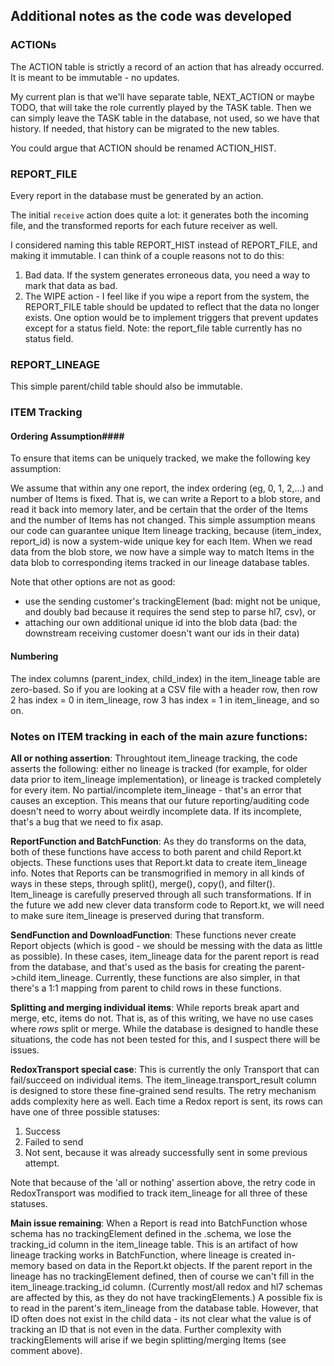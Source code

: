 ## Additional notes as the code was developed

### ACTIONs

The ACTION table is strictly a record of an action that has already occurred.  It is meant to be immutable - no updates. 

My current plan is that we'll have separate table, NEXT_ACTION or maybe TODO, that will take the role currently played by the TASK table.   Then we can simply leave the TASK table in the database, not used, so we have that history.   If needed, that history can be migrated to the new tables.

You could argue that ACTION should be renamed ACTION_HIST.  

### REPORT_FILE

Every report in the database must be generated by an action.

The initial `receive` action does quite a lot:  it generates both the incoming file, and the transformed reports for each future receiver as well.

I considered naming this table REPORT_HIST instead of REPORT_FILE, and making it immutable.  I can think of a couple reasons not to do this:
1. Bad data.   If the system generates erroneous data, you need a way to mark that data as bad.
2. The WIPE action - I feel like if you wipe a report from the system, the REPORT_FILE table should be updated to reflect that the data no longer exists.
One option would be to implement triggers that prevent updates except for a status field.  Note:  the report_file table currently has no status field.

### REPORT_LINEAGE

This simple parent/child table should also be immutable.

### ITEM Tracking

#### Ordering Assumption####

To ensure that items can be uniquely tracked, we make the following key assumption:

We assume that within any one report, the index ordering (eg, 0, 1, 2,...) and number of Items is fixed. That is, we can write a Report to a blob store, and read it back into memory later, and be certain that the order of the Items and the number of Items has not changed.   This simple assumption means our code can guarantee unique Item lineage tracking, because (item_index, report_id) is now a system-wide unique key for each Item.   When we read data from the blob store, we now have a simple way to match Items in the data blob to corresponding items tracked in our lineage database tables.

Note that other options are not as good:
- use the sending customer's trackingElement (bad: might not be unique, and doubly bad because it requires the send step to parse hl7, csv), or
- attaching our own additional unique id into the blob data (bad: the downstream receiving customer doesn't want our ids in their data)

#### Numbering ####

The index columns (parent_index, child_index) in the item_lineage table are zero-based.   So if you are looking at a CSV file with a header row, then row 2 has index = 0 in item_lineage, row 3 has index = 1 in item_lineage, and so on.


### Notes on ITEM tracking in each of the main azure functions:

**All or nothing assertion**: Throughtout item_lineage tracking, the code asserts the following:  either no lineage is tracked (for example, for older data prior to item_lineage implementation), or lineage is tracked completely for every item.  No partial/incomplete item_lineage - that's an error that causes an exception.   This means that our future reporting/auditing code doesn't need to worry about weirdly incomplete data.  If its incomplete, that's a bug that we need to fix asap.

**ReportFunction and BatchFunction**:  As they do transforms on the data, both of these functions have access to both parent and child Report.kt objects.  These functions uses that Report.kt data to create item_lineage info.  Notes that Reports can be transmogrified in memory in all kinds of ways in these steps, through split(), merge(), copy(), and filter().   Item_lineage is carefully preserved through all such transformations.   If in the future we add new clever data transform code to Report.kt, we will need to make sure item_lineage is preserved during that transform.

**SendFunction and DownloadFunction**:  These functions never create Report objects (which is good - we should be messing with the data as little as possible).  In these cases, item_lineage data for the parent report is read from the database, and that's used as the basis for creating the parent->child item_lineage.   Currently, these functions are also simpler, in that there's a 1:1 mapping from parent to child rows in these functions.

**Splitting and merging individual items**:  While reports break apart and merge, etc, items do not.  That is, as of this writing, we have no use cases where *rows* split or merge.  While the database is designed to handle these situations, the code has not been tested for this, and I suspect there will be issues.

**RedoxTransport special case**: This is currently the only Transport that can fail/succeed on individual items.  The item_lineage.transport_result column is designed to store these fine-grained send results.   The retry mechanism adds complexity here as well.   Each time a Redox report is sent, its rows can have one of three possible statuses:
1. Success
2. Failed to send
3. Not sent, because it was already successfully sent in some previous attempt.

Note that because of the 'all or nothing' assertion above, the retry code in RedoxTransport was modified to track item_lineage for all three of these statuses.

**Main issue remaining**:  When a Report is read into BatchFunction whose schema has no trackingElement defined in the .schema, we lose the tracking_id column in the item_lineage table.  This is an artifact of how lineage tracking works in BatchFunction, where lineage is created in-memory based on data in the Report.kt objects.   If the parent report in the lineage has no trackingElement defined, then of course we can't fill in the item_lineage.tracking_id column.  (Currently most/all redox and hl7 schemas are affected by this, as they do not have trackingElements.)  A possible fix is to read in the parent's item_lineage from the database table.  However, that ID often does not exist in the child data - its not clear what the value is of tracking an ID that is not even in the data.  Further complexity with trackingElements will arise if we begin splitting/merging Items (see comment above).


